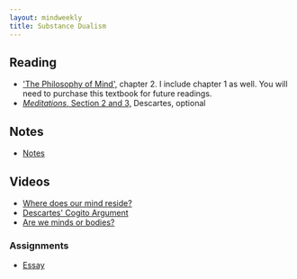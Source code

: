```yaml
---
layout: mindweekly
title: Substance Dualism
---
```


## Reading
+ ['The Philosophy of Mind',](/mind/introduction/kim1and2.pdf) chapter 2. I include chapter 1 as well. You will need to purchase this textbook for future readings. 
+ [*Meditations*, Section 2 and 3,](http://www.earlymoderntexts.com/assets/pdfs/descartes1641.pdf) Descartes, optional

## Notes
+ [Notes](notes)

## Videos

+ [Where does our mind reside?](https://www.youtube.com/watch?v=3SJROTXnmus)
+ [Descartes' Cogito Argument](https://www.youtube.com/watch?v=7iGjiSbEp9c)
+ [Are we minds or bodies?](https://www.youtube.com/watch?v=AMTMtWHclKo)


### Assignments
+ [Essay](essay)
